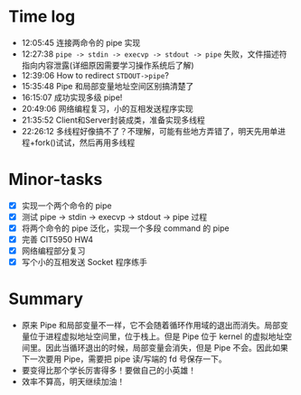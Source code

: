 # Time log

- 12:05:45 连接两命令的 pipe 实现
- 12:27:38 `pipe -> stdin -> execvp -> stdout -> pipe` 失败，文件描述符指向内容泄露(详细原因需要学习操作系统后了解)
- 12:39:06 How to redirect `STDOUT->pipe`?
- 15:35:48 Pipe 和局部变量地址空间区别搞清楚了
- 16:15:07 成功实现多级 pipe!
- 20:49:06 网络编程复习，小的互相发送程序实现
- 21:35:52 Client和Server封装成类，准备实现多线程
- 22:26:12 多线程好像搞不了？不理解，可能有些地方弄错了，明天先用单进程+fork()试试，然后再用多线程

# Minor-tasks

- [x] 实现一个两个命令的 pipe
- [x] 测试 pipe -> stdin -> execvp -> stdout -> pipe 过程
- [x] 将两个命令的 pipe 泛化，实现一个多段 command 的 pipe
- [x] 完善 CIT5950 HW4
- [x] 网络编程部分复习
- [x] 写个小的互相发送 Socket 程序练手

# Summary

- 原来 Pipe 和局部变量不一样，它不会随着循环作用域的退出而消失。局部变量位于进程虚拟地址空间里，位于栈上。但是 Pipe 位于 kernel 的虚拟地址空间里。因此当循环退出的时候，局部变量会消失，但是 Pipe 不会。因此如果下一次要用 Pipe，需要把 pipe 读/写端的 fd 号保存一下。
- 要变得比那个学长厉害得多！要做自己的小英雄！
- 效率不算高，明天继续加油！

